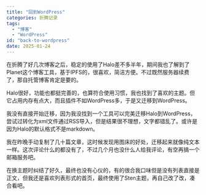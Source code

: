 ```yaml
---
title: "回到WordPress"
categories: 折腾记录
tags:
  - "博客"
  - "WordPress"
id: "back-to-wordpress"
date: 2025-01-24
---
```


在折腾了好几次博客之后，稳定的使用了Halo差不多半年，期间我也了解到了Planet这个博客工具，基于IPFS的，很喜欢，简洁方便。不过既然服务器续费了，那自托管博客肯定是要的。

Halo很好，功能也都挺完善的，也算符合使用习惯，我也找到了喜欢的主题。但它占用内存有点大，而且插件不如WordPress多，于是又迁移到WordPress。

我没有直接开始迁移，因为我没找到一个工具可以完美迁移Halo到WordPress，尝试过转化为xml文件通过RSS导入，但是结果很不理想，文字都错乱了。或许是因为Halo的默认格式不是markdown。

我在昨晚手动复制了几十篇文章，这时候发现用图床的好处，迁移起来就像纯文本一样。这次评论什么的都没有了，不过几个月也没什么人给我评论，有空再搞一个邮箱服务吧。

在换主题时纠结了好久，最终也没有心仪的，有的很合我口味但是没有列表直接是正文，但我还是喜欢列表形式的首页，最终使用了Sten主题，再自己改了改，凑合看吧。
